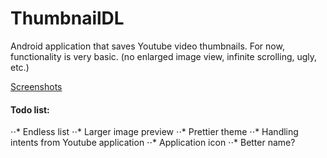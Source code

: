 # ThumbnailDL

Android application that saves Youtube video thumbnails. For now, functionality is very basic. (no enlarged image view, infinite scrolling, ugly, etc.)

[Screenshots](https://mrfoxlt.github.io)

#### Todo list:

⋅⋅* Endless list
⋅⋅* Larger image preview
⋅⋅* Prettier theme
⋅⋅* Handling intents from Youtube application
⋅⋅* Application icon
⋅⋅* Better name?
